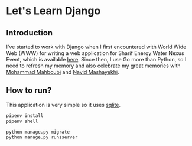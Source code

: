 # Let's Learn Django

## Introduction

I've started to work with Django when I first encountered with World Wide Web (WWW) for writing a web application for Sharif Energy Water Nexus Event, which is available [here](https://github.com/Panamo/EnerWat).
Since then, I use Go more than Python, so I need to refresh my memory and also celebrate my great memories with [Mohammad Mahboubi](https://github.com/mrma95) and [Navid Mashayekhi](https://github.com/navidmsk).

## How to run?

This application is very simple so it uses [sqlite](https://www.sqlite.org/index.html).

```bash
pipenv install
pipenv shell
```

```bash
python manage.py migrate
python manage.py runsserver
```
